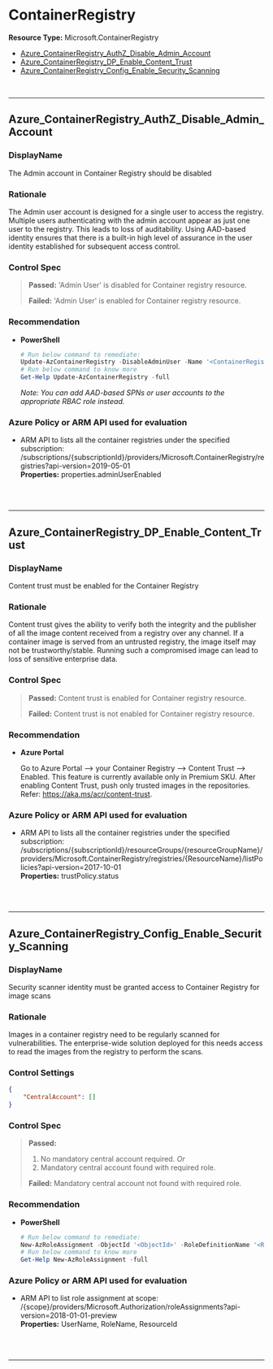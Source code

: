 # ContainerRegistry

**Resource Type:** Microsoft.ContainerRegistry 

<!-- TOC -->

- [Azure_ContainerRegistry_AuthZ_Disable_Admin_Account](#azure_containerregistry_authz_disable_admin_account)
- [Azure_ContainerRegistry_DP_Enable_Content_Trust](#azure_containerregistry_dp_enable_content_trust)
- [Azure_ContainerRegistry_Config_Enable_Security_Scanning](#azure_containerregistry_config_enable_security_scanning)

<!-- /TOC -->
<br/>

___ 

## Azure_ContainerRegistry_AuthZ_Disable_Admin_Account 

### DisplayName 
The Admin account in Container Registry should be disabled 

### Rationale 
The Admin user account is designed for a single user to access the registry. Multiple users authenticating with the admin account appear as just one user to the registry. This leads to loss of auditability. Using AAD-based identity ensures that there is a built-in high level of assurance in the user identity established for subsequent access control. 

### Control Spec 

> **Passed:** 
> 'Admin User' is disabled for Container registry resource.
> 
> **Failed:** 
> 'Admin User' is enabled for Container registry resource.
> 

### Recommendation 
<!--
- **Azure Portal** 
-->
	 
- **PowerShell**   
	 ```powershell 
	 # Run below command to remediate:
	 Update-AzContainerRegistry -DisableAdminUser -Name '<ContainerRegistryName>' -ResourceGroupName '<RGName>'
	 # Run below command to know more
	 Get-Help Update-AzContainerRegistry -full
	 ```  
	_Note: You can add AAD-based SPNs or user accounts to the appropriate RBAC role instead._

<!--
- **Enforcement Policy** 

	 [![Link to Azure Policy](https://raw.githubusercontent.com/MSFT-Chirag/AzTS-docs/main/Assets/View_Definition.jpg)](https://portal.azure.com/#blade/Microsoft_Azure_Policy/CreatePolicyDefinitionBlade/uri/<policy-raw-link>) 

	 [![Link to Azure Policy](https://raw.githubusercontent.com/MSFT-Chirag/AzTS-docs/main/Assets/Deploy_To_Azure.jpg)](https://portal.azure.com/#blade/Microsoft_Azure_Policy/CreatePolicyDefinitionBlade/uri/<policy-raw-link>) 
-->

### Azure Policy or ARM API used for evaluation 

- ARM API to lists all the container registries under the specified subscription: /subscriptions/{subscriptionId}/providers/Microsoft.ContainerRegistry/registries?api-version=2019-05-01<br />
**Properties:** properties.adminUserEnabled
 <br />

<br />

___ 

## Azure_ContainerRegistry_DP_Enable_Content_Trust 

### DisplayName 
Content trust must be enabled for the Container Registry 

### Rationale 
Content trust gives the ability to verify both the integrity and the publisher of all the image content received from a registry over any channel. If a container image is served from an untrusted registry, the image itself may not be trustworthy/stable. Running such a compromised image can lead to loss of sensitive enterprise data. 

### Control Spec 

> **Passed:** 
> Content trust is enabled for Container registry resource.
> 
> **Failed:** 
> Content trust is not enabled for Container registry resource.
> 

### Recommendation 

- **Azure Portal** 

	 Go to Azure Portal --> your Container Registry --> Content Trust --> Enabled. This feature is currently available only in Premium SKU. After enabling Content Trust, push only trusted images in the repositories. Refer: https://aka.ms/acr/content-trust. 

<!--
- **PowerShell** 

	 ```powershell 
	 $variable = 'apple' 
	 ```  

- **Enforcement Policy** 

	 [![Link to Azure Policy](https://raw.githubusercontent.com/MSFT-Chirag/AzTS-docs/main/Assets/View_Definition.jpg)](https://portal.azure.com/#blade/Microsoft_Azure_Policy/CreatePolicyDefinitionBlade/uri/<policy-raw-link>) 

	 [![Link to Azure Policy](https://raw.githubusercontent.com/MSFT-Chirag/AzTS-docs/main/Assets/Deploy_To_Azure.jpg)](https://portal.azure.com/#blade/Microsoft_Azure_Policy/CreatePolicyDefinitionBlade/uri/<policy-raw-link>) 
-->

### Azure Policy or ARM API used for evaluation 

- ARM API to lists all the container registries under the specified subscription: /subscriptions/{subscriptionId}/resourceGroups/{resourceGroupName}/providers/Microsoft.ContainerRegistry/registries/{ResourceName}/listPolicies?api-version=2017-10-01<br />
**Properties:** trustPolicy.status
 <br />

<br />

___ 

## Azure_ContainerRegistry_Config_Enable_Security_Scanning 

### DisplayName 
Security scanner identity must be granted access to Container Registry for image scans

### Rationale 
Images in a container registry need to be regularly scanned for vulnerabilities. The enterprise-wide solution deployed for this needs access to read the images from the registry to perform the scans. 

### Control Settings 
```json 
{
    "CentralAccount": []
}
 ```  

### Control Spec 

> **Passed:** 
> 1. No mandatory central account required.
> _Or_
> 2. Mandatory central account found with required role.
> 
> **Failed:** 
> Mandatory central account not found with required role.
> 

### Recommendation 
<!--
- **Azure Portal** 
-->

- **PowerShell** 
  
	 ```powershell 
	 # Run below command to remediate:
	 New-AzRoleAssignment -ObjectId '<ObjectId>' -RoleDefinitionName '<RoleName>' -Scope '<Scope>'
	 # Run below command to know more
	 Get-Help New-AzRoleAssignment -full
	 ```  

<!--
- **Enforcement Policy** 

	 [![Link to Azure Policy](https://raw.githubusercontent.com/MSFT-Chirag/AzTS-docs/main/Assets/View_Definition.jpg)](https://portal.azure.com/#blade/Microsoft_Azure_Policy/CreatePolicyDefinitionBlade/uri/<policy-raw-link>) 

	 [![Link to Azure Policy](https://raw.githubusercontent.com/MSFT-Chirag/AzTS-docs/main/Assets/Deploy_To_Azure.jpg)](https://portal.azure.com/#blade/Microsoft_Azure_Policy/CreatePolicyDefinitionBlade/uri/<policy-raw-link>) 
-->

### Azure Policy or ARM API used for evaluation 

- ARM API to list role assignment at scope: /{scope}/providers/Microsoft.Authorization/roleAssignments?api-version=2018-01-01-preview<br />
**Properties:** UserName, RoleName, ResourceId
 <br />

<br />

___ 

